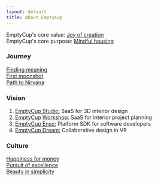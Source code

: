 ```yaml
---
layout: default
title: About EmptyCup
---
```


EmptyCup's core value: [Joy of creation](/about/joy-of-creation/)<br>
EmptyCup's core purpose: [Mindful housing](/about/mindful-housing/)<br>


### Journey

[Finding meaning](/about/finding-meaning/)<br>
[First moonshot](/about/first-moonshot/)<br>
[Path to Nirvana](/about/path-to-nirvana/)<br>


### Vision

1. [EmptyCup Studio:](/about/emptycup-studio) SaaS for 3D interior design<br>
2. [EmptyCup Workshop:](/about/emptycup-bazaar) SaaS for interior project planning<br>
3. [EmptyCup Enso:](/about/emptycup-enso) Platform SDK for software developers<br>
4. [EmptyCup Dream:](/about/emptycup-dream) Collaborative design in VR



### Culture

[Happiness for money](/about/happiness-for-money)<br>
[Pursuit of excellence](/about/pursuit-of-excellence)<br>
[Beauty in simplicity](/about/simple-and-beautiful)<br>

